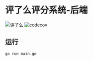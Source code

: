 # 评了么评分系统-后端
[![评了么](https://circleci.com/gh/FZUSESPR21/pingleme-backend.svg?style=shield)](https://app.circleci.com/pipelines/github/FZUSESPR21/PingLeMe-backend)
[![codecov](https://codecov.io/gh/FZUSESPR21/PingLeMe-backend/branch/main/graph/badge.svg?token=EHHL4UGEQF)](https://codecov.io/gh/FZUSESPR21/PingLeMe-backend)

## 运行

```shell
go run main.go
```